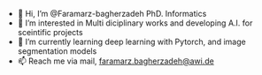 - 👋 Hi, I’m @Faramarz-bagherzadeh PhD. Informatics
- 👀 I’m interested in Multi diciplinary works and developing A.I. for sceintific projects
- 🌱 I’m currently learning deep learning with Pytorch, and image segmentation models
- 📫 Reach me via mail, faramarz.bagherzadeh@awi.de

<!---
Faramarz-bagherzadeh/Faramarz-bagherzadeh is a ✨ special ✨ repository because its `README.md` (this file) appears on your GitHub profile.
You can click the Preview link to take a look at your changes.
--->
